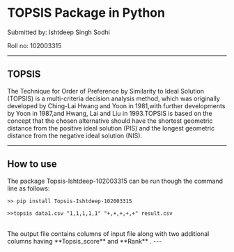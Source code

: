 # TOPSIS Package in Python

Submitted by: Ishtdeep Singh Sodhi

Roll no: 102003315

---

## TOPSIS

The Technique for Order of Preference by Similarity to Ideal Solution (TOPSIS) is a multi-criteria decision analysis method, which was originally developed by Ching-Lai Hwang and Yoon in 1981,with further developments by Yoon in 1987,and Hwang, Lai and Liu in 1993.TOPSIS is based on the concept that the chosen alternative should have the shortest geometric distance from the positive ideal solution (PIS) and the longest geometric distance from the negative ideal solution (NIS).

---

## How to use

The package Topsis-Ishtdeep-102003315 can be run though the command line as follows:

```
>> pip install Topsis-Ishtdeep-102003315
```

```
>>topsis data1.csv "1,1,1,1,1" "+,+,+,+,+" result.csv
```

<br>
The output file contains columns of input file along with two additional columns having **Topsis_score** and **Rank** .
---
